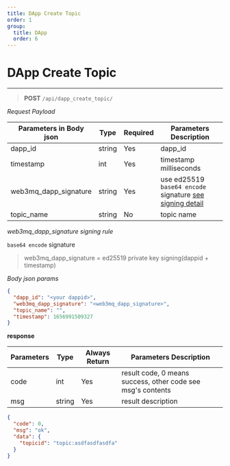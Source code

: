 ```yaml
---
title: DApp Create Topic
order: 1
group:
  title: DApp
  order: 6
---
```


# DApp Create Topic

---


> **POST** `/api/dapp_create_topic/`

_Request Payload_

| Parameters in Body json | Type   | Required | Parameters Description                                                |
| ----------------- | ------ | -------- | --------------------------------------------------------------------- |
| dapp_id            | string | Yes      | dapp_id |
| timestamp         | int    | Yes      | timestamp milliseconds                                                |
| web3mq_dapp_signature  | string | Yes      | use ed25519 `base64 encode` signature [see signing detail](/docs/Web3MQ-API/signature)                  |
| topic_name        | string | No       | topic name                                                            |

_web3mq_dapp_signature signing rule_

`base64 encode` signature

> web3mq_dapp_signature = ed25519 private key signing(dappid + timestamp)

_Body json params_

```json
{
  "dapp_id": "<your dappid>",
  "web3mq_dapp_signature": "<web3mq_dapp_signature>",
  "topic_name": "",
  "timestamp": 1656991509327
}
```

**response**

| Parameters | Type   | Always Return | Parameters Description                                      |
| ---------- | ------ | ------------- | ----------------------------------------------------------- |
| code       | int    | Yes           | result code, 0 means success, other code see msg's contents |
| msg        | string | Yes           | result description                                          |

```json
{
  "code": 0,
  "msg": "ok",
  "data": {
    "topicid": "topic:asdfasdfasdfa"
  }
}
```
